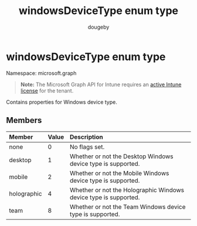 ﻿---
title: "windowsDeviceType enum type"
description: "Contains properties for Windows device type."
author: "dougeby"
localization_priority: Normal
ms.prod: "intune"
doc_type: enumPageType
---

# windowsDeviceType enum type

Namespace: microsoft.graph

> **Note:** The Microsoft Graph API for Intune requires an [active Intune license](https://go.microsoft.com/fwlink/?linkid=839381) for the tenant.

Contains properties for Windows device type.

## Members

| Member      | Value | Description                                                      |
| :---------- | :---- | :--------------------------------------------------------------- |
| none        | 0     | No flags set.                                                    |
| desktop     | 1     | Whether or not the Desktop Windows device type is supported.     |
| mobile      | 2     | Whether or not the Mobile Windows device type is supported.      |
| holographic | 4     | Whether or not the Holographic Windows device type is supported. |
| team        | 8     | Whether or not the Team Windows device type is supported.        |
